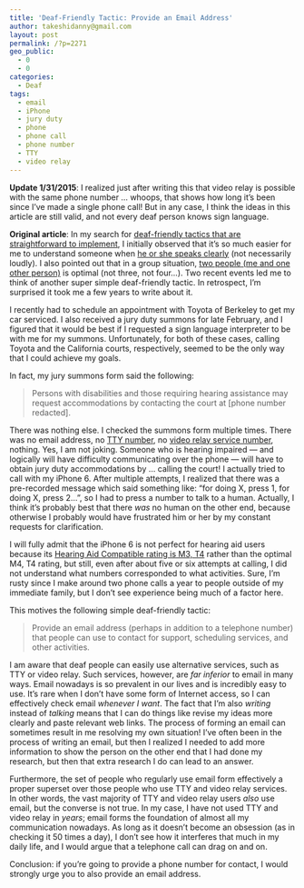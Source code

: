 ```yaml
---
title: 'Deaf-Friendly Tactic: Provide an Email Address'
author: takeshidanny@gmail.com
layout: post
permalink: /?p=2271
geo_public:
  - 0
  - 0
categories:
  - Deaf
tags:
  - email
  - iPhone
  - jury duty
  - phone
  - phone call
  - phone number
  - TTY
  - video relay
---
```

**Update 1/31/2015**: I realized just after writing this that video relay is possible with the same phone number &#8230; whoops, that shows how long it&#8217;s been since I&#8217;ve made a single phone call! But in any case, I think the ideas in this article are still valid, and not every deaf person knows sign language.

**Original article**: In my search for [deaf-friendly tactics that are straightforward to implement][1], I initially observed that it&#8217;s so much easier for me to understand someone when [he or she speaks clearly][2] (not necessarily loudly). I also pointed out that in a group situation, [two people (me and one other person)][3] is optimal (not three, not four&#8230;). Two recent events led me to think of another super simple deaf-friendly tactic. In retrospect, I&#8217;m surprised it took me a few years to write about it.

I recently had to schedule an appointment with Toyota of Berkeley to get my car serviced. I also received a jury duty summons for late February, and I figured that it would be best if I requested a sign language interpreter to be with me for my summons. Unfortunately, for both of these cases, calling Toyota and the California courts, respectively, seemed to be the only way that I could achieve my goals.

In fact, my jury summons form said the following:

> Persons with disabilities and those requiring hearing assistance may request accommodations by contacting the court at [phone number redacted].

There was nothing else. I checked the summons form multiple times. There was no email address, no [TTY number][4], no [video relay service number][5], nothing. Yes, I am not joking. Someone who is hearing impaired &#8212; and logically will have difficulty communicating over the phone &#8212; will have to obtain jury duty accommodations by &#8230; calling the court! I actually tried to call with my iPhone 6. After multiple attempts, I realized that there was a pre-recorded message which said something like: &#8220;for doing X, press 1, for doing X, press 2&#8230;&#8221;, so I had to press a number to talk to a human. Actually, I think it&#8217;s probably best that there *was* no human on the other end, because otherwise I probably would have frustrated him or her by my constant requests for clarification.

I will fully admit that the iPhone 6 is not perfect for hearing aid users because its [Hearing Aid Compatible rating is M3, T4][6] rather than the optimal M4, T4 rating, but still, even after about five or six attempts at calling, I did not understand what numbers corresponded to what activities. Sure, I&#8217;m rusty since I make around two phone calls a year to people outside of my immediate family, but I don&#8217;t see experience being much of a factor here.

This motives the following simple deaf-friendly tactic:

> Provide an email address (perhaps in addition to a telephone number) that people can use to contact for support, scheduling services, and other activities.

I am aware that deaf people can easily use alternative services, such as TTY or video relay. Such services, however, are *far inferior* to email in many ways. Email nowadays is so prevalent in our lives and is incredibly easy to use. It&#8217;s rare when I don&#8217;t have some form of Internet access, so I can effectively check email *whenever I want*. The fact that I&#8217;m also *writing* instead of *talking* means that I can do things like revise my ideas more clearly and paste relevant web links. The process of forming an email can sometimes result in me resolving my own situation! I&#8217;ve often been in the process of writing an email, but then I realized I needed to add more information to show the person on the other end that I had done my research, but then that extra research I do can lead to an answer.

Furthermore, the set of people who regularly use email form effectively a proper superset over those people who use TTY and video relay services. In other words, the vast majority of TTY and video relay users *also* use email, but the converse is not true. In my case, I have not used TTY and video relay in *years*; email forms the foundation of almost all my communication nowadays. As long as it doesn&#8217;t become an obsession (as in checking it 50 times a day), I don&#8217;t see how it interferes that much in my daily life, and I would argue that a telephone call can drag on and on.

Conclusion: if you&#8217;re going to provide a phone number for contact, I would strongly urge you to also provide an email address.

 [1]: https://seitad.wordpress.com/2012/09/06/how-to-be-more-deaf-friendly-the-search-for-simple-yet-stunningly-effective-strategies/
 [2]: https://seitad.wordpress.com/2012/09/15/why-you-should-always-speak-as-if-youre-in-an-interview/
 [3]: https://seitad.wordpress.com/2012/11/21/deaf-friendly-tactic-the-power-of-two/
 [4]: http://www.abouttty.com/
 [5]: http://www.fcc.gov/guides/video-relay-services
 [6]: http://support.apple.com/en-us/HT202186
